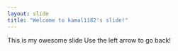 ```yaml
---
layout: slide
title: "Welcome to kamal1182's slide!"
---
```

This is my owesome slide
Use the left arrow to go back!